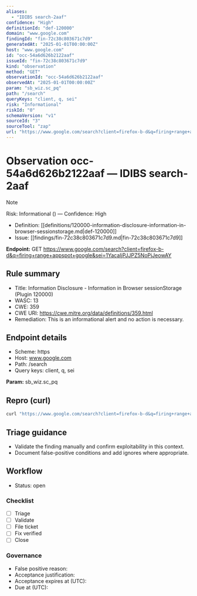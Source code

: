 ```yaml
---
aliases:
  - "IDIBS search-2aaf"
confidence: "High"
definitionId: "def-120000"
domain: "www.google.com"
findingId: "fin-72c38c803671c7d9"
generatedAt: "2025-01-01T00:00:00Z"
host: "www.google.com"
id: "occ-54a6d626b2122aaf"
issueId: "fin-72c38c803671c7d9"
kind: "observation"
method: "GET"
observationId: "occ-54a6d626b2122aaf"
observedAt: "2025-01-01T00:00:00Z"
param: "sb_wiz.sc_pq"
path: "/search"
queryKeys: "client, q, sei"
risk: "Informational"
riskId: "0"
schemaVersion: "v1"
sourceId: "3"
sourceTool: "zap"
url: "https://www.google.com/search?client=firefox-b-d&q=firing+range+appspot+google&sei=1YacaIjPJJPZ5NoPjJeowAY"
---
```


# Observation occ-54a6d626b2122aaf — IDIBS search-2aaf

> [!Note]
> Risk: Informational () — Confidence: High

- Definition: [[definitions/120000-information-disclosure-information-in-browser-sessionstorage.md|def-120000]]
- Issue: [[findings/fin-72c38c803671c7d9.md|fin-72c38c803671c7d9]]

**Endpoint:** GET https://www.google.com/search?client=firefox-b-d&q=firing+range+appspot+google&sei=1YacaIjPJJPZ5NoPjJeowAY

## Rule summary

- Title: Information Disclosure - Information in Browser sessionStorage (Plugin 120000)
- WASC: 13
- CWE: 359
- CWE URI: https://cwe.mitre.org/data/definitions/359.html
- Remediation: This is an informational alert and no action is necessary.

## Endpoint details

- Scheme: https
- Host: www.google.com
- Path: /search
- Query keys: client, q, sei

**Param:** sb_wiz.sc_pq

## Repro (curl)

```bash
curl "https://www.google.com/search?client=firefox-b-d&q=firing+range+appspot+google&sei=1YacaIjPJJPZ5NoPjJeowAY"
```

## Triage guidance

- Validate the finding manually and confirm exploitability in this context.
- Document false-positive conditions and add ignores where appropriate.

## Workflow

- Status: open

### Checklist

- [ ] Triage
- [ ] Validate
- [ ] File ticket
- [ ] Fix verified
- [ ] Close

### Governance

- False positive reason: 
- Acceptance justification: 
- Acceptance expires at (UTC): 
- Due at (UTC): 
